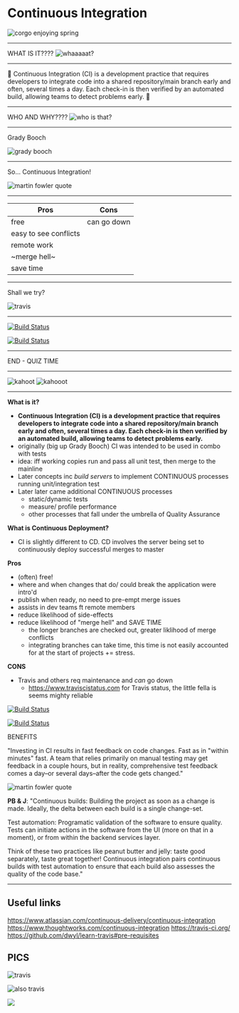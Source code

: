 # Continuous Integration

![corgo enjoying spring](https://media.giphy.com/media/q4YpWTDb6xEha/giphy.gif)

---

WHAT IS IT????
![whaaaaat?](https://media.giphy.com/media/fpXxIjftmkk9y/giphy.gif)

---

:sunflower: Continuous Integration (CI) is a development practice that requires developers to integrate code into a shared repository/main branch early and often, several times a day. Each check-in is then verified by an automated build, allowing teams to detect problems early. :sunflower: 

---

WHO AND WHY????
![who is that?](https://media.giphy.com/media/sw7KSBKL3yme4/giphy.gif)

---

Grady Booch

![grady booch](https://www.azquotes.com/picture-quotes/quote-the-function-of-good-software-is-to-make-the-complex-appear-to-be-simple-grady-booch-60-26-39.jpg)

---

So... Continuous Integration!

![martin fowler quote](https://i.imgur.com/bqyVuQ6.jpg)

---

| Pros | Cons |
| -------- | -------- |
| free     | can go down     |
| easy to see conflicts     |      |
| remote work     |      |
| ~merge hell~     |      |
| save time |

---

Shall we try?

![travis](https://travis-ci.org/images/logos/TravisCI-Mascot-1.png)

---

[![Build Status](https://api.travis-ci.org/FAC-Sixteen/travis-practice.svg?branch=master)](https://travis-ci.org/FAC-Sixteen/travis-practice)

[![Build Status](https://travis-ci.org/hrmstockdale/test.svg?branch=master)](https://travis-ci.org/hrmstockdale/test)


---

END - QUIZ TIME

---

![kahoot](https://i.imgur.com/PQjiMNH.png)
![kahooot](https://i.imgur.com/M5EgMwI.png)



---

**What is it?**
- **Continuous Integration (CI) is a development practice that requires developers to integrate code into a shared repository/main branch early and often, several times a day. Each check-in is then verified by an automated build, allowing teams to detect problems early.**
- originally (big up Grady Booch) CI was intended to be used in combo with tests
- idea: iff working copies run and pass all unit test, then merge to the mainline
- Later concepts inc _build servers_ to implement CONTINUOUS processes running unit/integration test
- Later later came additional CONTINUOUS processes
    - static/dynamic tests
    - measure/ profile performance
    - other processes that fall under the umbrella of Quality Assurance

**What is Continuous Deployment?**
- CI is slightly different to CD. CD involves the server being set to continuously deploy successful merges to master

**Pros**

- (often) free!
- where and when changes that do/ could break the application were intro'd
- publish when ready, no need to pre-empt merge issues
- assists in dev teams ft remote members
- reduce likelihood of side-effects
- reduce likelihood of "merge hell" and SAVE TIME
    - the longer branches are checked out, greater liklihood of merge conflicts
    - integrating branches can take time, this time is not easily accounted for at the start of projects += stress. 

**CONS**

- Travis and others req maintenance and _can_ go down
    - https://www.traviscistatus.com for Travis status, the little fella is seems mighty reliable

[![Build Status](https://api.travis-ci.org/FAC-Sixteen/travis-practice.svg?branch=master)](https://travis-ci.org/FAC-Sixteen/travis-practice)

[![Build Status](https://travis-ci.org/hrmstockdale/test.svg?branch=master)](https://travis-ci.org/hrmstockdale/test)




BENEFITS

"Investing in CI results in fast feedback on code changes. Fast as in "within minutes" fast. A team that relies primarily on manual testing may get feedback in a couple hours, but in reality, comprehensive test feedback comes a day–or several days–after the code gets changed."


![martin fowler quote](https://i.imgur.com/bqyVuQ6.jpg)



**PB & J**:
"Continuous builds: Building the project as soon as a change is made. Ideally, the delta between each build is a single change-set.

Test automation: Programatic validation of the software to ensure quality. Tests can initiate actions in the software from the UI (more on that in a moment), or from within the backend services layer.

Think of these two practices like peanut butter and jelly: taste good separately, taste great together! Continuous integration pairs continuous builds with test automation to ensure that each build also assesses the quality of the code base."



---

## Useful links

https://www.atlassian.com/continuous-delivery/continuous-integration
https://www.thoughtworks.com/continuous-integration
https://travis-ci.org/
https://github.com/dwyl/learn-travis#pre-requisites

## PICS
![travis](https://images-na.ssl-images-amazon.com/images/I/B1LvPdCMfQS._SL1000_.png)

![also travis](https://travis-ci.com/images/logos/TravisCI-Full-Color-light.png)

![](https://i.imgur.com/syeoy09.png)

